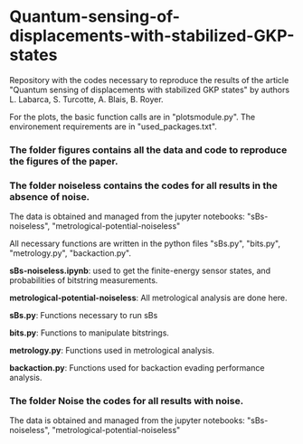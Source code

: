 # Quantum-sensing-of-displacements-with-stabilized-GKP-states
Repository with the codes necessary to reproduce the results of the article "Quantum sensing of displacements with stabilized GKP states" by authors L. Labarca, S. Turcotte, A. Blais, B. Royer.

For the plots, the basic function calls are in "plotsmodule.py". The environement requirements are in "used_packages.txt". 

### The folder figures contains all the data and code to reproduce the figures of the paper. 

### The folder noiseless contains the codes for all results in the absence of noise.

The data is obtained and managed from the jupyter notebooks: "sBs-noiseless", "metrological-potential-noiseless"

All necessary functions are written in the python files "sBs.py", "bits.py", "metrology.py", "backaction.py". 

**sBs-noiseless.ipynb**: used to get the finite-energy sensor states, and probabilities of bitstring measurements. 

**metrological-potential-noiseless**: All metrological analysis are done here.

**sBs.py**: Functions necessary to run sBs

**bits.py**: Functions to manipulate bitstrings. 

**metrology.py**: Functions used in metrological analysis. 

**backaction.py**: Functions used for backaction evading performance analysis.

### The folder Noise the codes for all results with noise.

The data is obtained and managed from the jupyter notebooks: "sBs-noiseless", "metrological-potential-noiseless"
